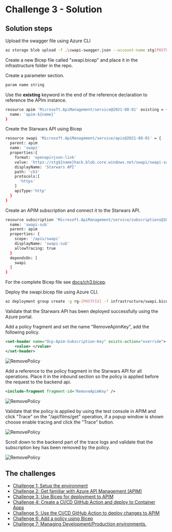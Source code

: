 # Challenge 3 - Solution

## Solution steps

Upload the swagger file using Azure CLI

```bash
az storage blob upload -f .\swapi-swagger.json --account-name stg[POSTFIX]hack -c swapi
```

Create a new Bicep file called "swapi.bicep" and place it in the infrastructure folder in the repo. 

Create a parameter section. 

```bash
param name string
```

Use the **existing** keyword in the end of the reference declaration to reference the APIm instance. 


```bash
resource apim 'Microsoft.ApiManagement/service@2021-08-01' existing = {
  name: 'apim-${name}'
}
```

Create the Starwars API using Bicep

```bash
resource swapi 'Microsoft.ApiManagement/service/apis@2021-08-01' = {
  parent: apim
  name: 'swapi'
  properties:{
    format: 'openapi+json-link'
    value: 'https://stg${name}hack.blob.core.windows.net/swapi/swapi-swagger.json'
    displayName: 'Starwars API'
    path: 'ch3'
    protocols:[
      'https'
    ]
    apiType:'http'
  }
}
```

Create an APIM subscription and connect it to the Starwars API. 

```bash
resource subscription 'Microsoft.ApiManagement/service/subscriptions@2021-12-01-preview' = {
  name: 'swapi-sub'
  parent: apim
  properties: {
    scope: '/apis/swapi'
    displayName: 'swapi-sub'
    allowTracing: true
  }
  dependsOn: [
    swapi
  ]
}
```

For the complete Bicep file see [docs/ch3.bicep](ch3.bicep). 

Deploy the swapi.bicep file using Azure CLI.

```bash
az deployment group create -g rg-[POSTFIX] -f infrastructure/swapi.bicep -p name=[POSTFIX]
```

Validate that the Starwars API has been deployed successfully using the Azure portal. 

Add a policy fragment and set the name "RemoveApimKey", add the following policy. 

```xml
<set-header name="Ocp-Apim-Subscription-Key" exists-action="override">
	<value> </value>
</set-header>
```

![RemovePolicy](img/ch3-1.png)

Add a reference to the policy fragment in the Starwars API for all operations. Place it in the inbound section so the policy is applied before the request to the backend api. 

```xml
<include-fragment fragment-id="RemoveApimKey" />
```

![RemovePolicy](img/ch3-2.png)

Validate that the policy is applied by using the test console in APIM and click "Trace" on the "/api/films/get" operation, if a popup window is shown choose enable tracing and click the "Trace" button. 

![RemovePolicy](img/ch3-3.png)

Scroll down to the backend part of the trace logs and validate that the subscription key has been removed by the policy. 

![RemovePolicy](img/ch3-4.png)

## The challenges

* [Challenge 1: Setup the environment](challenge1.md)
* [Challenge 2: Get familiar with Azure API Management (APIM)](challenge2.md)
* [Challenge 3: Use Bicep for deployment to APIM](challenge3.md)
* [Challenge 4: Create a CI/CD GitHub Action and deploy to Container Apps](challenge4.md)
* [Challenge 5: Use the CI/CD GitHub Action to deploy changes to APIM](challenge5.md)
* [Challenge 6: Add a policy using Bicep](challenge6.md)
* [Challenge 7: Managing Development/Production environments.](challenge7.md)